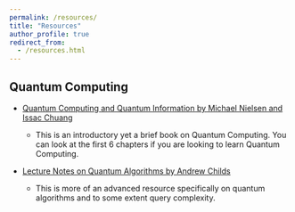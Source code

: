 ```yaml
---
permalink: /resources/
title: "Resources"
author_profile: true
redirect_from: 
  - /resources.html
---
```


## Quantum Computing 

* [Quantum Computing and Quantum Information by Michael Nielsen and Issac Chuang](http://mmrc.amss.cas.cn/tlb/201702/W020170224608149940643.pdf) 
    * This is an introductory yet a brief book on Quantum Computing. You can look at the first 6 chapters if you are looking to learn Quantum Computing. 

* [Lecture Notes on Quantum Algorithms by Andrew Childs](http://www.cs.umd.edu/~amchilds/qa/) 
    * This is more of an advanced resource specifically on quantum algorithms and to some extent query complexity.